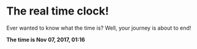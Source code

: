 # The real time clock!

Ever wanted to know what the time is? Well, your journey is about to end!

**The time is Nov 07, 2017, 01:16**